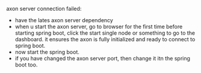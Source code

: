 axon server connection failed:
* have the lates axon server dependency
* when u start the axon server, go to browser for the first time before starting spring boot,
click the start single node or something to go to the dashboard. it ensures the axon is fully 
initialized and ready to connect to spring boot.
* now start the spring boot.
* if you have changed the axon server port, then change it itn the spring boot too.